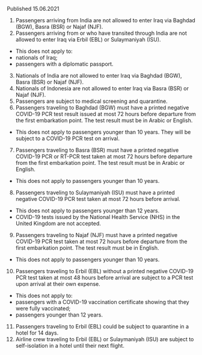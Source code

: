 Published 15.06.2021
1. Passengers arriving from India are not allowed to enter Iraq via Baghdad (BGW), Basra (BSR) or Najaf (NJF). 
2. Passengers arriving from or who have transited through India are not allowed to enter Iraq via Erbil (EBL) or Sulaymaniyah (ISU). 
- This does not apply to:
- nationals of Iraq;
- passengers with a diplomatic passport.
3. Nationals of India are not allowed to enter Iraq via Baghdad (BGW), Basra (BSR) or Najaf (NJF).
4. Nationals of Indonesia are not allowed to enter Iraq via Basra (BSR) or Najaf (NJF).
5. Passengers are subject to medical screening and quarantine.
6. Passengers traveling to Baghdad (BGW) must have a printed negative COVID-19 PCR test result issued at most 72 hours before departure from the first embarkation point. The test result must be in Arabic or English.
- This does not apply to passengers younger than 10 years. They will be subject to a COVID-19 PCR test on arrival.
7. Passengers traveling to Basra (BSR) must have a printed negative COVID-19 PCR or RT-PCR test taken at most 72 hours before departure from the first embarkation point. The test result must be in Arabic or English.
- This does not apply to passengers younger than 10 years.
8. Passengers traveling to Sulaymaniyah (ISU) must have a printed negative COVID-19 PCR test taken at most 72 hours before arrival. 
- This does not apply to passengers younger than 12 years.
- COVID-19 tests issued by the National Health Service (NHS) in the United Kingdom are not accepted.
9. Passengers traveling to Najaf (NJF) must have a printed negative COVID-19 PCR test taken at most 72 hours before departure from the first embarkation point. The test result must be in English. 
- This does not apply to passengers younger than 10 years.
10. Passengers traveling to Erbil (EBL) without a printed negative COVID-19 PCR test taken at most 48 hours before arrival are subject to a PCR test upon arrival at their own expense.
- This does not apply to:
- passengers with a COVID-19 vaccination certificate showing that they were fully vaccinated;
- passengers younger than 12 years.
11. Passengers traveling to Erbil (EBL) could be subject to quarantine in a hotel for 14 days.
12. Airline crew traveling to Erbil (EBL) or Sulaymaniyah (ISU) are subject to self-isolation in a hotel until their next flight.

